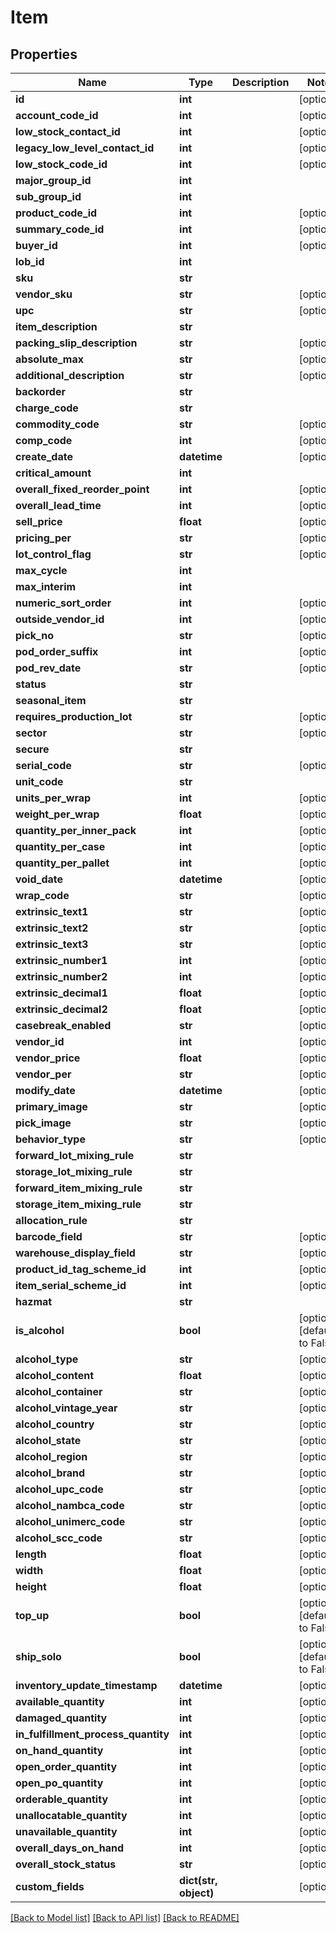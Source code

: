 # Item

## Properties
Name | Type | Description | Notes
------------ | ------------- | ------------- | -------------
**id** | **int** |  | [optional] 
**account_code_id** | **int** |  | [optional] 
**low_stock_contact_id** | **int** |  | [optional] 
**legacy_low_level_contact_id** | **int** |  | [optional] 
**low_stock_code_id** | **int** |  | [optional] 
**major_group_id** | **int** |  | 
**sub_group_id** | **int** |  | 
**product_code_id** | **int** |  | [optional] 
**summary_code_id** | **int** |  | [optional] 
**buyer_id** | **int** |  | [optional] 
**lob_id** | **int** |  | 
**sku** | **str** |  | 
**vendor_sku** | **str** |  | [optional] 
**upc** | **str** |  | [optional] 
**item_description** | **str** |  | 
**packing_slip_description** | **str** |  | [optional] 
**absolute_max** | **str** |  | [optional] 
**additional_description** | **str** |  | [optional] 
**backorder** | **str** |  | 
**charge_code** | **str** |  | 
**commodity_code** | **str** |  | [optional] 
**comp_code** | **int** |  | [optional] 
**create_date** | **datetime** |  | [optional] 
**critical_amount** | **int** |  | 
**overall_fixed_reorder_point** | **int** |  | [optional] 
**overall_lead_time** | **int** |  | [optional] 
**sell_price** | **float** |  | [optional] 
**pricing_per** | **str** |  | [optional] 
**lot_control_flag** | **str** |  | [optional] 
**max_cycle** | **int** |  | 
**max_interim** | **int** |  | 
**numeric_sort_order** | **int** |  | [optional] 
**outside_vendor_id** | **int** |  | [optional] 
**pick_no** | **str** |  | [optional] 
**pod_order_suffix** | **int** |  | [optional] 
**pod_rev_date** | **str** |  | [optional] 
**status** | **str** |  | 
**seasonal_item** | **str** |  | 
**requires_production_lot** | **str** |  | [optional] 
**sector** | **str** |  | [optional] 
**secure** | **str** |  | 
**serial_code** | **str** |  | [optional] 
**unit_code** | **str** |  | 
**units_per_wrap** | **int** |  | [optional] 
**weight_per_wrap** | **float** |  | [optional] 
**quantity_per_inner_pack** | **int** |  | [optional] 
**quantity_per_case** | **int** |  | [optional] 
**quantity_per_pallet** | **int** |  | [optional] 
**void_date** | **datetime** |  | [optional] 
**wrap_code** | **str** |  | [optional] 
**extrinsic_text1** | **str** |  | [optional] 
**extrinsic_text2** | **str** |  | [optional] 
**extrinsic_text3** | **str** |  | [optional] 
**extrinsic_number1** | **int** |  | [optional] 
**extrinsic_number2** | **int** |  | [optional] 
**extrinsic_decimal1** | **float** |  | [optional] 
**extrinsic_decimal2** | **float** |  | [optional] 
**casebreak_enabled** | **str** |  | [optional] 
**vendor_id** | **int** |  | [optional] 
**vendor_price** | **float** |  | [optional] 
**vendor_per** | **str** |  | [optional] 
**modify_date** | **datetime** |  | [optional] 
**primary_image** | **str** |  | [optional] 
**pick_image** | **str** |  | [optional] 
**behavior_type** | **str** |  | [optional] 
**forward_lot_mixing_rule** | **str** |  | 
**storage_lot_mixing_rule** | **str** |  | 
**forward_item_mixing_rule** | **str** |  | 
**storage_item_mixing_rule** | **str** |  | 
**allocation_rule** | **str** |  | 
**barcode_field** | **str** |  | [optional] 
**warehouse_display_field** | **str** |  | [optional] 
**product_id_tag_scheme_id** | **int** |  | [optional] 
**item_serial_scheme_id** | **int** |  | [optional] 
**hazmat** | **str** |  | 
**is_alcohol** | **bool** |  | [optional] [default to False]
**alcohol_type** | **str** |  | [optional] 
**alcohol_content** | **float** |  | [optional] 
**alcohol_container** | **str** |  | [optional] 
**alcohol_vintage_year** | **str** |  | [optional] 
**alcohol_country** | **str** |  | [optional] 
**alcohol_state** | **str** |  | [optional] 
**alcohol_region** | **str** |  | [optional] 
**alcohol_brand** | **str** |  | [optional] 
**alcohol_upc_code** | **str** |  | [optional] 
**alcohol_nambca_code** | **str** |  | [optional] 
**alcohol_unimerc_code** | **str** |  | [optional] 
**alcohol_scc_code** | **str** |  | [optional] 
**length** | **float** |  | [optional] 
**width** | **float** |  | [optional] 
**height** | **float** |  | [optional] 
**top_up** | **bool** |  | [optional] [default to False]
**ship_solo** | **bool** |  | [optional] [default to False]
**inventory_update_timestamp** | **datetime** |  | [optional] 
**available_quantity** | **int** |  | [optional] 
**damaged_quantity** | **int** |  | [optional] 
**in_fulfillment_process_quantity** | **int** |  | [optional] 
**on_hand_quantity** | **int** |  | [optional] 
**open_order_quantity** | **int** |  | [optional] 
**open_po_quantity** | **int** |  | [optional] 
**orderable_quantity** | **int** |  | [optional] 
**unallocatable_quantity** | **int** |  | [optional] 
**unavailable_quantity** | **int** |  | [optional] 
**overall_days_on_hand** | **int** |  | [optional] 
**overall_stock_status** | **str** |  | [optional] 
**custom_fields** | **dict(str, object)** |  | [optional] 

[[Back to Model list]](../README.md#documentation-for-models) [[Back to API list]](../README.md#documentation-for-api-endpoints) [[Back to README]](../README.md)


